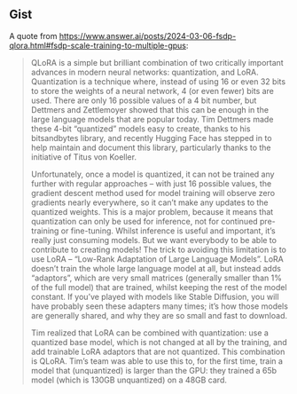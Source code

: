 ## Gist

A quote from  https://www.answer.ai/posts/2024-03-06-fsdp-qlora.html#fsdp-scale-training-to-multiple-gpus:

> QLoRA is a simple but brilliant combination of two critically important advances in modern neural networks: quantization, and LoRA. Quantization is a technique where, instead of using 16 or even 32 bits to store the weights of a neural network, 4 (or even fewer) bits are used. There are only 16 possible values of a 4 bit number, but Dettmers and Zettlemoyer showed that this can be enough in the large language models that are popular today. Tim Dettmers made these 4-bit “quantized” models easy to create, thanks to his bitsandbytes library, and recently Hugging Face has stepped in to help maintain and document this library, particularly thanks to the initiative of Titus von Koeller.
> 
> Unfortunately, once a model is quantized, it can not be trained any further with regular approaches – with just 16 possible values, the gradient descent method used for model training will observe zero gradients nearly everywhere, so it can’t make any updates to the quantized weights. This is a major problem, because it means that quantization can only be used for inference, not for continued pre-training or fine-tuning. Whilst inference is useful and important, it’s really just consuming models. But we want everybody to be able to contribute to creating models!
> The trick to avoiding this limitation is to use LoRA – “Low-Rank Adaptation of Large Language Models”. LoRA doesn’t train the whole large language model at all, but instead adds “adaptors”, which are very small matrices (generally smaller than 1% of the full model) that are trained, whilst keeping the rest of the model constant. If you’ve played with models like Stable Diffusion, you will have probably seen these adapters many times; it’s how those models are generally shared, and why they are so small and fast to download.
>
> Tim realized that LoRA can be combined with quantization: use a quantized base model, which is not changed at all by the training, and add trainable LoRA adaptors that are not quantized. This combination is QLoRA. Tim’s team was able to use this to, for the first time, train a model that (unquantized) is larger than the GPU: they trained a 65b model (which is 130GB unquantized) on a 48GB card.
